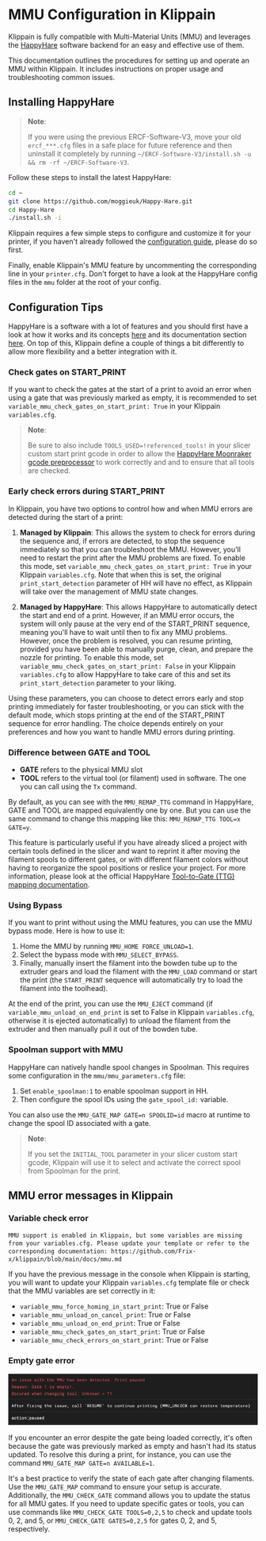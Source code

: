 # MMU Configuration in Klippain

Klippain is fully compatible with Multi-Material Units (MMU) and leverages the [HappyHare](https://github.com/moggieuk/Happy-Hare) software backend for an easy and effective use of them.

This documentation outlines the procedures for setting up and operate an MMU within Klippain. It includes instructions on proper usage and troubleshooting common issues.


## Installing HappyHare

  > **Note**:
  >
  > If you were using the previous ERCF-Software-V3, move your old `ercf_***.cfg` files in a safe place for future reference and then uninstall it completely by running `~/ERCF-Software-V3/install.sh -u && rm -rf ~/ERCF-Software-V3`.

Follow these steps to install the latest HappyHare:

```bash
cd ~
git clone https://github.com/moggieuk/Happy-Hare.git
cd Happy-Hare
./install.sh -i
```

Klippain requires a few simple steps to configure and customize it for your printer, if you haven't already followed the [configuration guide](./configuration.md), please do so first.

Finally, enable Klippain's MMU feature by uncommenting the corresponding line in your `printer.cfg`. Don't forget to have a look at the HappyHare config files in the `mmu` folder at the root of your config.


## Configuration Tips

HappyHare is a software with a lot of features and you should first have a look at how it works and its concepts [here](https://github.com/moggieuk/Happy-Hare?tab=readme-ov-file#---readme-table-of-contents) and its documentation section [here](https://github.com/moggieuk/Happy-Hare/tree/main/doc). On top of this, Klippain define a couple of things a bit differently to allow more flexibility and a better integration with it.

### Check gates on START_PRINT

If you want to check the gates at the start of a print to avoid an error when using a gate that was previously marked as empty, it is recommended to set `variable_mmu_check_gates_on_start_print: True` in your Klippain `variables.cfg`.

  > **Note**:
  >
  > Be sure to also include `TOOLS_USED=!referenced_tools!` in your slicer custom start print gcode in order to allow the [HappyHare Moonraker gcode preprocessor](https://github.com/moggieuk/Happy-Hare/blob/main/doc/gcode_preprocessing.md) to work correctly and and to ensure that all tools are checked.

### Early check errors during START_PRINT

In Klippain, you have two options to control how and when MMU errors are detected during the start of a print:
  
  1. **Managed by Klippain**: This allows the system to check for errors during the sequence and, if errors are detected, to stop the sequence immediately so that you can troubleshoot the MMU. However, you'll need to restart the print after the MMU problems are fixed.
  To enable this mode, set `variable_mmu_check_gates_on_start_print: True` in your Klippain `variables.cfg`. Note that when this is set, the original `print_start_detection` parameter of HH will have no effect, as Klippain will take over the management of MMU state changes.

  1. **Managed by HappyHare**: This allows HappyHare to automatically detect the start and end of a print. However, if an MMU error occurs, the system will only pause at the very end of the START_PRINT sequence, meaning you'll have to wait until then to fix any MMU problems. However, once the problem is resolved, you can resume printing, provided you have been able to manually purge, clean, and prepare the nozzle for printing.
  To enable this mode, set `variable_mmu_check_gates_on_start_print: False` in your Klippain `variables.cfg` to allow HappyHare to take care of this and set its `print_start_detection` parameter to your liking.

Using these parameters, you can choose to detect errors early and stop printing immediately for faster troubleshooting, or you can stick with the default mode, which stops printing at the end of the START_PRINT sequence for error handling. The choice depends entirely on your preferences and how you want to handle MMU errors during printing.

### Difference between GATE and TOOL

  - **GATE** refers to the physical MMU slot
  - **TOOL** refers to the virtual tool (or filament) used in software. The one you can call using the `Tx` command.

By default, as you can see with the `MMU_REMAP_TTG` command in HappyHare, GATE and TOOL are mapped equivalently one by one. But you can use the same command to change this mapping like this: `MMU_REMAP_TTG TOOL=x GATE=y`.

This feature is particularly useful if you have already sliced a project with certain tools defined in the slicer and want to reprint it after moving the filament spools to different gates, or with different filament colors without having to reorganize the spool positions or reslice your project. For more information, please look at the official HappyHare [Tool-to-Gate (TTG) mapping documentation](https://github.com/moggieuk/Happy-Hare?tab=readme-ov-file#3-tool-to-gate-ttg-mapping).

### Using Bypass

If you want to print without using the MMU features, you can use the MMU bypass mode. Here is how to use it:
  1. Home the MMU by running `MMU_HOME FORCE_UNLOAD=1`.
  1. Select the bypass mode with `MMU_SELECT_BYPASS`.
  1. Finally, manually insert the filament into the bowden tube up to the extruder gears and load the filament with the `MMU_LOAD` command or start the print (the `START_PRINT` sequence will automatically try to load the filament into the toolhead).

At the end of the print, you can use the `MMU_EJECT` command (if `variable_mmu_unload_on_end_print` is set to False in Klippain `variables.cfg`, otherwise it is ejected automatically) to unload the filament from the extruder and then manually pull it out of the bowden tube.

### Spoolman support with MMU

HappyHare can natively handle spool changes in Spoolman. This requires some configuration in the `mmu/mmu_parameters.cfg` file:
  1. Set `enable_spoolman:1` to enable spoolman support in HH.
  1. Then configure the spool IDs using the `gate_spool_id:` variable.

You can also use the `MMU_GATE_MAP GATE=n SPOOLID=id` macro at runtime to change the spool ID associated with a gate.

  > **Note**:
  >
  > If you set the `INITIAL_TOOL` parameter in your slicer custom start gcode, Klippain will use it to select and activate the correct spool from Spoolman for the print.


## MMU error messages in Klippain

### Variable check error

```
MMU support is enabled in Klippain, but some variables are missing from your variables.cfg. Please update your template or refer to the corresponding documentation: https://github.com/Frix-x/klippain/blob/main/docs/mmu.md
```
 
If you have the previous message in the console when Klippain is starting, you will want to update your Klippain `variables.cfg` template file or check that the MMU variables are set correctly in it:
  - `variable_mmu_force_homing_in_start_print`: True or False
  - `variable_mmu_unload_on_cancel_print`: True or False
  - `variable_mmu_unload_on_end_print`: True or False
  - `variable_mmu_check_gates_on_start_print`: True or False
  - `variable_mmu_check_errors_on_start_print`: True or False

### Empty gate error

![](./images/mmu/HHv2emptygate.png)

If you encounter an error despite the gate being loaded correctly, it's often because the gate was previously marked as empty and hasn't had its status updated. To resolve this during a print, for instance, you can use the command `MMU_GATE_MAP GATE=n AVAILABLE=1`.

It's a best practice to verify the state of each gate after changing filaments. Use the `MMU_GATE_MAP` command to ensure your setup is accurate. Additionally, the `MMU_CHECK_GATE` command allows you to update the status for all MMU gates. If you need to update specific gates or tools, you can use commands like `MMU_CHECK_GATE TOOLS=0,2,5` to check and update tools 0, 2, and 5, or `MMU_CHECK_GATE GATES=0,2,5` for gates 0, 2, and 5, respectively.
